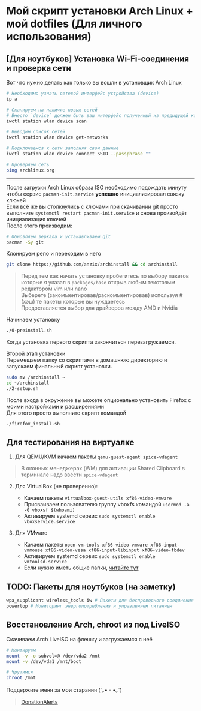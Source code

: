 # Мой скрипт установки Arch Linux + мой dotfiles (Для личного использования)

## [Для ноутбуков] Установка Wi-Fi-соединения и проверка сети

Вот что нужно делать как только вы вошли в установщик Arch Linux

```sh
# Необходимо узнать сетевой интерфейс устройства (device)
ip a

# Сканируем на наличие новых сетей
# Вместо `device` должен быть ваш интерфейс полученный из предыдущей команды
iwctl station wlan device scan

# Выводим список сетей
iwctl station wlan device get-networks

# Подключаемся к сети заполняя свои данные
iwctl station wlan device connect SSID --passphrase ""

# Проверяем сеть
ping archlinux.org
```

***

После загрузки Arch Linux образа ISO необходимо подождать минуту чтобы сервис `pacman-init.service` **успешно** инициализировал связку ключей\
Если всё же вы столкнулись с ключами при скачивании git просто выполните `systemctl restart pacman-init.service` и снова произойдёт инициализация ключей\
После этого производим:

```sh
# Обновляем зеркала и устанавливаем git
pacman -Sy git
```

Клонируем репо и переходим в него

```sh
git clone https://github.com/anzix/archinstall && cd archinstall
```

> Перед тем как начать установку пробегитесь по выбору пакетов которые я указал в ``packages/base`` открыв любым текстовым редактором vim или nano\
> Выберете (закомментировав/раскомментировав) используя # (хэш) те пакеты которые вы нуждаетесь\
> Предоставляется выбор для драйверов между AMD и Nvidia

Начинаем установку

```sh
./0-preinstall.sh
```

Когда установка первого скрипта закончиться перезагружаемся.

Второй этап установки\
Перемещаем папку со скриптами в домашнюю директорию и запускаем финальный скрипт установки.

```sh
sudo mv /archinstall ~
cd ~/archinstall
./2-setup.sh
```

После входа в окружение вы можете опционально установить Firefox с моими настройками и расширениями\
Для этого просто выполните скрипт командой

```sh
./firefox_install.sh
```

## Для тестирования на виртуалке

1. Для QEMU/KVM качаем пакеты `qemu-guest-agent spice-vdagent`

> В оконных менеджерах (WM) для активации Shared Clipboard в терминале надо ввести `spice-vdagent`

2. Для VirtualBox (не проверенно):

   - Качаем пакеты `virtualbox-guest-utils xf86-video-vmware`
   - Присваиваем пользователю группу vboxfs командой `usermod -a -G vboxsf $(whoami)`
   - Активируем systemd сервис `sudo systemctl enable vboxservice.service`

3. Для VMware

   - Качаем пакеты `open-vm-tools xf86-video-vmware xf86-input-vmmouse xf86-video-vesa xf86-input-libinput xf86-video-fbdev`
   - Активируем systemd сервис `sudo systemctl enable vmtoolsd.service`
   - Если нужно иметь общие папки, [читайте тут](https://wiki.archlinux.org/title/VMware/Install_Arch_Linux_as_a_guest#Shared_Folders_with_vmhgfs-fuse_utility)

## TODO: Пакеты для ноутбуков (на заметку)

```sh
wpa_supplicant wireless_tools iw # Пакеты для беспроводного соединения
powertop # Мониторинг энергопотребления и управлением питанием
```

## Восстановление Arch, chroot из под LiveISO

Скачиваем Arch LiveISO на флешку и загружаемся с неё

```sh
# Монтируем
mount -v -o subvol=@ /dev/vda2 /mnt
mount -v /dev/vda1 /mnt/boot

# Чрутимся
chroot /mnt
```

Поддержите меня за мои старания (´｡• ᵕ •｡`)

> [DonationAlerts](https://www.donationalerts.com/r/givefly)
